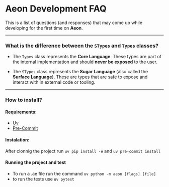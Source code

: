 # Aeon Development FAQ

This is a list of questions (and responses) that may come up while developing for the first time on **Aeon**.

---

### What is the difference between the `STypes` and `Types` classes?

- The `Types` class represents the **Core Language**. These types are part of the internal implementation and should **never be exposed** to the user.

- The `STypes` class represents the **Sugar Language** (also called the **Surface Language**). These are types that are safe to expose and interact with in external code or tooling.

---

### How to install?

#### Requirements:

- [Uv](https://github.com/astral-sh/uv)
- [Pre-Commit](https://pre-commit.com/)

#### Instalation:

After clonnig the project run `uv pip install -e` and `uv pre-commit install`

#### Running the project and test

- To run a .ae file run the command `uv python -m aeon [flags] [file]`
- to run the tests use `uv pytest`
